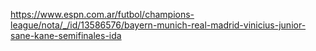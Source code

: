 https://www.espn.com.ar/futbol/champions-league/nota/_/id/13586576/bayern-munich-real-madrid-vinicius-junior-sane-kane-semifinales-ida